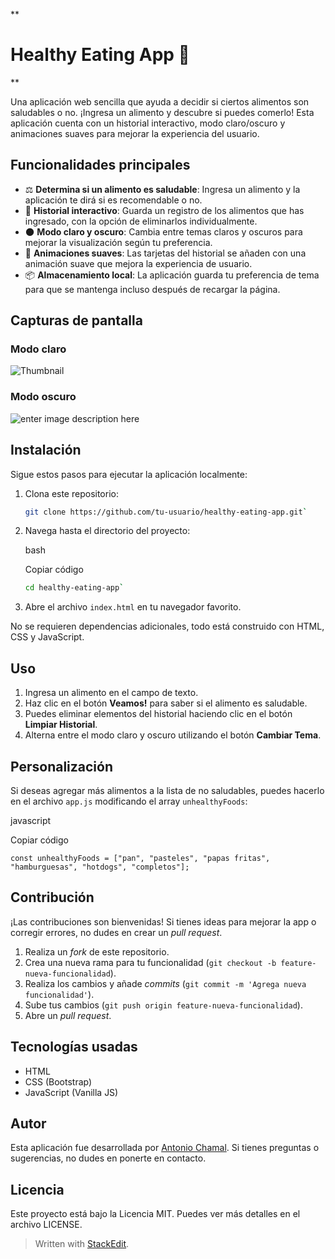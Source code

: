 **

# Healthy Eating App 🍏

**

Una aplicación web sencilla que ayuda a decidir si ciertos alimentos son saludables o no. ¡Ingresa un alimento y descubre si puedes comerlo! Esta aplicación cuenta con un historial interactivo, modo claro/oscuro y animaciones suaves para mejorar la experiencia del usuario.

## Funcionalidades principales

- ⚖️ **Determina si un alimento es saludable**: Ingresa un alimento y la aplicación te dirá si es recomendable o no.
- 📝 **Historial interactivo**: Guarda un registro de los alimentos que has ingresado, con la opción de eliminarlos individualmente.
- 🌑 **Modo claro y oscuro**: Cambia entre temas claros y oscuros para mejorar la visualización según tu preferencia.
- 🎨 **Animaciones suaves**: Las tarjetas del historial se añaden con una animación suave que mejora la experiencia de usuario.
- 📦 **Almacenamiento local**: La aplicación guarda tu preferencia de tema para que se mantenga incluso después de recargar la página.

## Capturas de pantalla

### Modo claro

![Thumbnail](https://imagizer.imageshack.com/v2/640x480q70/924/hZ3Gtn.png)

### Modo oscuro

![enter image description here](https://imagizer.imageshack.com/v2/640x480q70/922/P4GRHT.png)

## Instalación

Sigue estos pasos para ejecutar la aplicación localmente:

1. Clona este repositorio:
   ```bash
   git clone https://github.com/tu-usuario/healthy-eating-app.git` 

2.  Navega hasta el directorio del proyecto:
    
    bash
    
    Copiar código
    
      ````bash
      cd healthy-eating-app` 
    
3.  Abre el archivo `index.html` en tu navegador favorito.
    

No se requieren dependencias adicionales, todo está construido con HTML, CSS y JavaScript.

## Uso

1.  Ingresa un alimento en el campo de texto.
2.  Haz clic en el botón **Veamos!** para saber si el alimento es saludable.
3.  Puedes eliminar elementos del historial haciendo clic en el botón **Limpiar Historial**.
4.  Alterna entre el modo claro y oscuro utilizando el botón **Cambiar Tema**.

## Personalización

Si deseas agregar más alimentos a la lista de no saludables, puedes hacerlo en el archivo `app.js` modificando el array `unhealthyFoods`:

javascript

Copiar código

`const unhealthyFoods = ["pan", "pasteles", "papas fritas", "hamburguesas", "hotdogs", "completos"];` 

## Contribución

¡Las contribuciones son bienvenidas! Si tienes ideas para mejorar la app o corregir errores, no dudes en crear un _pull request_.

1.  Realiza un _fork_ de este repositorio.
2.  Crea una nueva rama para tu funcionalidad (`git checkout -b feature-nueva-funcionalidad`).
3.  Realiza los cambios y añade _commits_ (`git commit -m 'Agrega nueva funcionalidad'`).
4.  Sube tus cambios (`git push origin feature-nueva-funcionalidad`).
5.  Abre un _pull request_.

## Tecnologías usadas

-   HTML
-   CSS (Bootstrap)
-   JavaScript (Vanilla JS)

## Autor

Esta aplicación fue desarrollada por [Antonio Chamal](https://github.com/tonyroxtar). Si tienes preguntas o sugerencias, no dudes en ponerte en contacto.

## Licencia

Este proyecto está bajo la Licencia MIT. Puedes ver más detalles en el archivo LICENSE.


> Written with [StackEdit](https://stackedit.io/).
